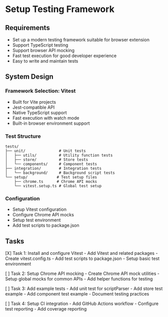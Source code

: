 # Setup Testing Framework

## Requirements
- Set up a modern testing framework suitable for browser extension
- Support TypeScript testing
- Support browser API mocking
- Fast test execution for good developer experience
- Easy to write and maintain tests

## System Design

### Framework Selection: Vitest
- Built for Vite projects
- Jest-compatible API
- Native TypeScript support
- Fast execution with watch mode
- Built-in browser environment support

### Test Structure
```
tests/
├── unit/               # Unit tests
│   ├── utils/          # Utility function tests
│   ├── store/          # Store tests
│   └── components/     # Component tests
├── integration/        # Integration tests
│   └── background/     # Background script tests
└── setup/             # Test setup files
    ├── chrome.ts      # Chrome API mocks
    └── vitest.setup.ts # Global test setup
```

### Configuration
- Setup Vitest configuration
- Configure Chrome API mocks
- Setup test environment
- Add test scripts to package.json

## Tasks
[X] Task 1: Install and configure Vitest
    - Add Vitest and related packages
    - Create vitest.config.ts
    - Add test scripts to package.json
    - Setup basic test environment

[ ] Task 2: Setup Chrome API mocking
    - Create Chrome API mock utilities
    - Setup global mocks for common APIs
    - Add helper functions for testing

[ ] Task 3: Add example tests
    - Add unit test for scriptParser
    - Add store test example
    - Add component test example
    - Document testing practices

[ ] Task 4: Setup CI integration
    - Add GitHub Actions workflow
    - Configure test reporting
    - Add coverage reporting
